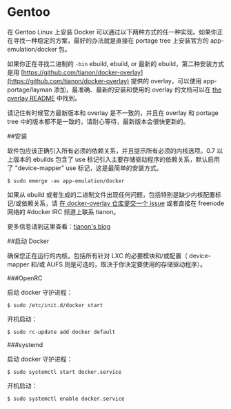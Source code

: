 Gentoo
===

在 Gentoo Linux 上安装 Docker 可以通过以下两种方式的任一种实现。如果你正在寻找一种稳定的方案，最好的办法就是直接在 portage tree 上安装官方的 app-emulation/docker 包。

如果你正在寻找二进制的 `-bin` ebuild,  ebuild, or 最新的 ebuild，第二种安装方式是用 [https://github.com/tianon/docker-overlay](https://github.com/tianon/docker-overlay) 提供的 overlay，可以使用 app-portage/layman 添加，最准确、最新的安装和使用的 overlay 的文档可以在 [the overlay README](https://github.com/tianon/docker-overlay/blob/master/README.md#using-this-overlay) 中找到。

请记住有时候官方最新版本和 overlay 是不一致的，并且在 overlay 和 portage tree 中的版本都不是一致的，请耐心等待，最新版本会很快更新的。

##安装

软件包应该正确引入所有必须的依赖关系，并且提示所有必须的内核选项。0.7 以上版本的 ebuilds 包含了 use 标记引入主要存储驱动程序的依赖关系，默认启用了 "device-mapper" use 标记，这是最简单的安装方式。

	$ sudo emerge -av app-emulation/docker 

如果从 ebuild 或者生成的二进制文件出现任何问题，包括特别是缺少内核配置标记/或依赖关系，请 [在 docker-overlay 仓库提交一个 issue](https://github.com/tianon/docker-overlay/issues) 或者直接在 freenode 网络的 #docker IRC 频道上联系 tianon。

更多信息请到这里查看：[tianon's blog](https://tianon.github.io/post/2014/05/17/docker-on-gentoo.html)

##启动 Docker

确保您正在运行的内核，包括所有针对 LXC 的必要模块和/或配置（ device-mapper 和/或 AUFS 则是可选的，取决于你决定要使用的存储驱动程序）。

###OpenRC

启动 docker 守护进程：

	$ sudo /etc/init.d/docker start

开机启动：

	$ sudo rc-update add docker default

###systemd

启动 docker 守护进程：

	$ sudo systemctl start docker.service

开机启动：

	$ sudo systemctl enable docker.service

